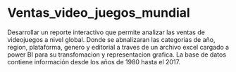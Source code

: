 # Ventas_video_juegos_mundial
Desarrollar un reporte interactivo que permite analizar las ventas de videojuegos a nivel global.
Donde se abnalizaran las categorias de año, region, plataforma, genero y editorial a traves de un archivo excel cargado a power BI para su transfomacion y representacion grafica.
La base de datos contiene información desde los años de 1980 hasta el 2017.
